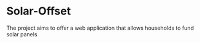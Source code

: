 # Solar-Offset
The project aims to offer a web application that allows households to fund solar panels
